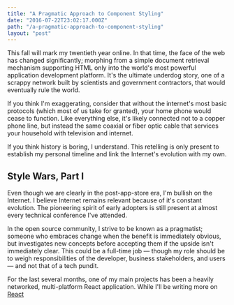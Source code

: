 ```yaml
---
title: "A Pragmatic Approach to Component Styling"
date: "2016-07-22T23:02:17.000Z"
path: "/a-pragmatic-approach-to-component-styling"
layout: "post"
---
```

This fall will mark my twentieth year online. In that time, the face of the web has changed significantly; morphing from a simple document retrieval mechanism supporting HTML only into the world's most powerful application development platform. It's the ultimate underdog story, one of a scrappy network built by scientists and government contractors, that would eventually rule the world.

If you think I'm exaggerating, consider that without the internet's most basic protocols (which most of us take for granted), your home phone would cease to function. Like everything else, it's likely connected not to a copper phone line, but instead the same coaxial or fiber optic cable that services your household with television and internet.

If you think history is boring, I understand. This retelling is only present to establish my personal timeline and link the Internet's evolution with my own.

## Style Wars, Part I

Even though we are clearly in the post-app-store era, I'm bullish on the Internet. I believe Internet remains relevant because of it's constant evolution. The pioneering spirit of early adopters is still present at almost every technical conference I've attended.

In the open source community, I strive to be known as a pragmatist; someone who embraces change when the benefit is immediately obvious, but investigates new concepts before accepting them if the upside isn't immediately clear. This could be a full-time job &mdash; though my role should be to weigh responsibilities of the developer, business stakeholders, and users &mdash; and not that of a tech pundit.

For the last several months, one of my main projects has been a heavily networked, multi-platform React application. While I'll be writing more on [React](/tag/react)